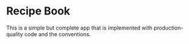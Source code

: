 # Recipe Book

This is a simple but complete app that is implemented with production-quality code and the conventions.
